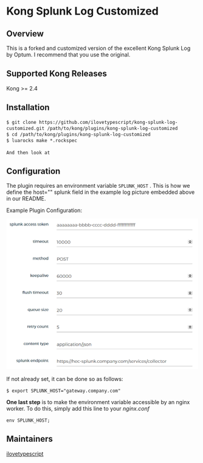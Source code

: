# Kong Splunk Log Customized
## Overview
This is a forked and customized version of the excellent Kong Splunk Log by Optum. I recommend that you use the original.
## Supported Kong Releases
Kong >= 2.4

## Installation
```
$ git clone https://github.com/ilovetypescript/kong-splunk-log-customized.git /path/to/kong/plugins/kong-splunk-log-customized
$ cd /path/to/kong/plugins/kong-splunk-log-customized
$ luarocks make *.rockspec

And then look at 
```

## Configuration
The plugin requires an environment variable `SPLUNK_HOST` . This is how we define the host="" splunk field in the example log picture embedded above in our README.

Example Plugin Configuration:

![Splunk Config](https://github.com/ilovetypescript/kong-splunk-log-customized/blob/master/SplunkConfig.png)

If not already set, it can be done so as follows:
```
$ export SPLUNK_HOST="gateway.company.com"
```

**One last step** is to make the environment variable accessible by an nginx worker. To do this, simply add this line to your _nginx.conf_
```
env SPLUNK_HOST;
```

## Maintainers
[ilovetypescript](https://github.com/Ilovetypescript)


